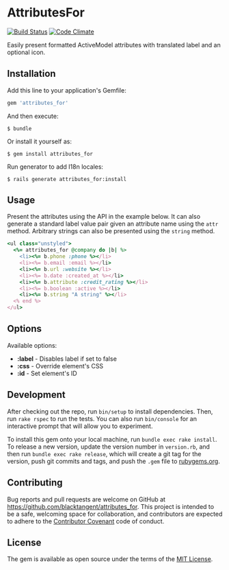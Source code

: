 # AttributesFor

[![Build
Status](https://travis-ci.org/blacktangent/attributes_for.svg?branch=master)](https://travis-ci.org/blacktangent/attributes_for)
[![Code
Climate](https://codeclimate.com/github/blacktangent/attributes_for.png)](https://codeclimate.com/github/blacktangent/attributes_for)

Easily present formatted ActiveModel attributes with translated label and an optional icon.

## Installation

Add this line to your application's Gemfile:

```ruby
gem 'attributes_for'
```

And then execute:

    $ bundle

Or install it yourself as:

    $ gem install attributes_for

Run generator to add I18n locales:

    $ rails generate attributes_for:install

## Usage

Present the attributes using the API in the example below. It can also generate a
standard label value pair given an attribute name using the `attr` method. Arbitrary
strings can also be presented using the `string` method.

```ruby
<ul class="unstyled">
  <%= attributes_for @company do |b| %>
    <li><%= b.phone :phone %></li>
    <li><%= b.email :email %></li>
    <li><%= b.url :website %></li>
    <li><%= b.date :created_at %></li>
    <li><%= b.attribute :credit_rating %></li>
    <li><%= b.boolean :active %></li>
    <li><%= b.string "A string" %></li>
  <% end %>
</ul>
```

## Options

Available options:

* __:label__ - Disables label if set to false
* __:css__ - Override element's CSS
* __:id__ - Set element's ID

## Development

After checking out the repo, run `bin/setup` to install dependencies. Then, run `rake rspec` to run the tests. You can also run `bin/console` for an interactive prompt that will allow you to experiment.

To install this gem onto your local machine, run `bundle exec rake install`. To release a new version, update the version number in `version.rb`, and then run `bundle exec rake release`, which will create a git tag for the version, push git commits and tags, and push the `.gem` file to [rubygems.org](https://rubygems.org).

## Contributing

Bug reports and pull requests are welcome on GitHub at https://github.com/blacktangent/attributes_for. This project is intended to be a safe, welcoming space for collaboration, and contributors are expected to adhere to the [Contributor Covenant](contributor-covenant.org) code of conduct.


## License

The gem is available as open source under the terms of the [MIT License](http://opensource.org/licenses/MIT).

